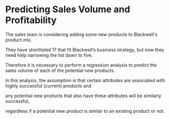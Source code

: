 # Predicting Sales Volume and Profitability
The sales team is considering adding some new products to Blackwell's product mix.

They have shortlisted 17 that fit Blackwell’s business strategy, but now they need help narrowing the list down to five.

Therefore it is necessary to perform a regression analysis to predict the sales volume of each of the potential new products.

In this analysis, the assumption is that certain attributes are associated with highly successful (current) products and

any potential new products that also have these attributes will be similarly successful,

regardless if a potential new product is similar to an existing product or not.
